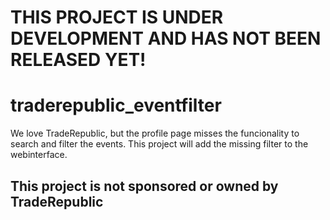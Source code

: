 # THIS PROJECT IS UNDER DEVELOPMENT AND HAS NOT BEEN RELEASED YET!

# traderepublic_eventfilter
We love TradeRepublic, but the profile page misses the funcionality to search and filter the events.
This project will add the missing filter to the webinterface.

## **This project is not sponsored or owned by TradeRepublic**
